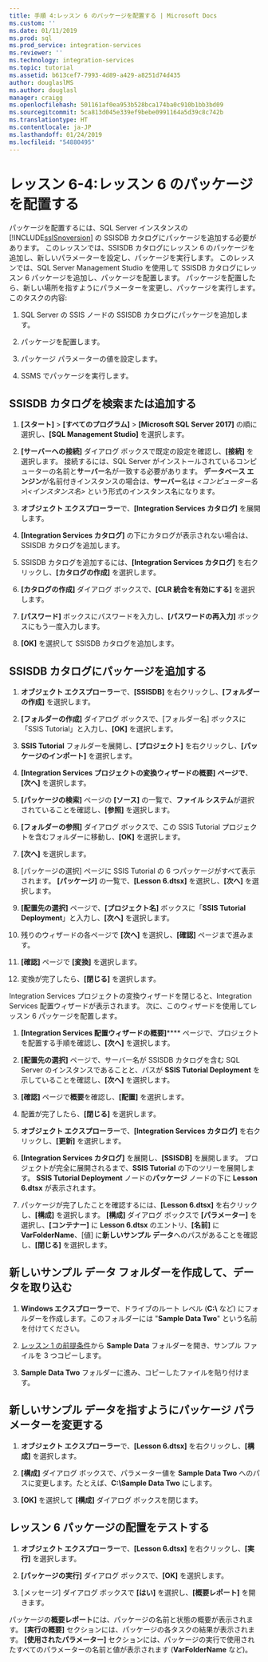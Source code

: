 ```yaml
---
title: 手順 4:レッスン 6 のパッケージを配置する | Microsoft Docs
ms.custom: ''
ms.date: 01/11/2019
ms.prod: sql
ms.prod_service: integration-services
ms.reviewer: ''
ms.technology: integration-services
ms.topic: tutorial
ms.assetid: b613cef7-7993-4d89-a429-a8251d74d435
author: douglaslMS
ms.author: douglasl
manager: craigg
ms.openlocfilehash: 501161af0ea953b528bca174ba0c910b1bb3bd09
ms.sourcegitcommit: 5ca813d045e339ef9bebe0991164a5d39c8c742b
ms.translationtype: HT
ms.contentlocale: ja-JP
ms.lasthandoff: 01/24/2019
ms.locfileid: "54880495"
---
```

# <a name="lesson-6-4-deploy-the-lesson-6-package"></a>レッスン 6-4:レッスン 6 のパッケージを配置する

パッケージを配置するには、SQL Server インスタンスの [!INCLUDE[ssISnoversion](../includes/ssisnoversion-md.md)] の SSISDB カタログにパッケージを追加する必要があります。 このレッスンでは、SSISDB カタログにレッスン 6 のパッケージを追加し、新しいパラメーターを設定し、パッケージを実行します。 このレッスンでは、SQL Server Management Studio を使用して SSISDB カタログにレッスン 6 パッケージを追加し、パッケージを配置します。 パッケージを配置したら、新しい場所を指すようにパラメーターを変更し、パッケージを実行します。   
このタスクの内容:  

1. SQL Server の SSIS ノードの SSISDB カタログにパッケージを追加します。  
  
2. パッケージを配置します。  
  
3. パッケージ パラメーターの値を設定します。  

4. SSMS でパッケージを実行します。  
  
## <a name="locate-or-add-the-ssisdb-catalog"></a>SSISDB カタログを検索または追加する  
  
1.  **[スタート]** > **[すべてのプログラム]** > **[Microsoft SQL Server 2017]** の順に選択し、**[SQL Management Studio]** を選択します。  
  
2.  **[サーバーへの接続]** ダイアログ ボックスで既定の設定を確認し、**[接続]** を選択します。 接続するには、SQL Server がインストールされているコンピューターの名前と**サーバー**名が一致する必要があります。 **データベース エンジン**が名前付きインスタンスの場合は、**サーバー**名は *\<コンピューター名>\\\<インスタンス名>* という形式のインスタンス名になります。 
  
3.  **オブジェクト エクスプローラー**で、**[Integration Services カタログ]** を展開します。  
  
4.  **[Integration Services カタログ]** の下にカタログが表示されない場合は、SSISDB カタログを追加します。  
  
5.  SSISDB カタログを追加するには、**[Integration Services カタログ]** を右クリックし、**[カタログの作成]** を選択します。  
  
6.  **[カタログの作成]** ダイアログ ボックスで、**[CLR 統合を有効にする]** を選択します。  
  
7.  **[パスワード]** ボックスにパスワードを入力し、**[パスワードの再入力]** ボックスにもう一度入力します。 
  
8.  **[OK]** を選択して SSISDB カタログを追加します。  
  
## <a name="add-the-package-to-the-ssisdb-catalog"></a>SSISDB カタログにパッケージを追加する  
  
1.  **オブジェクト エクスプローラー**で、**[SSISDB]** を右クリックし、**[フォルダーの作成]** を選択します。  
  
2.  **[フォルダーの作成]** ダイアログ ボックスで、[フォルダー名] ボックスに「SSIS Tutorial」と入力し、**[OK]** を選択します。  
  
3.  **SSIS Tutorial** フォルダーを展開し、**[プロジェクト]** を右クリックし、**[パッケージのインポート]** を選択します。  
  
4.  **[Integration Services プロジェクトの変換ウィザードの概要]** **ページで**、**[次へ]** を選択します。  
  
5.  **[パッケージの検索]** ページの **[ソース]** の一覧で、**ファイル システム**が選択されていることを確認し、**[参照]** を選択します。  
  
6.  **[フォルダーの参照]** ダイアログ ボックスで、この SSIS Tutorial プロジェクトを含むフォルダーに移動し、**[OK]** を選択します。  
  
7.  **[次へ]** を選択します。  
  
8.  [パッケージの選択] ページに SSIS Tutorial の 6 つパッケージがすべて表示されます。 **[パッケージ]** の一覧で、**[Lesson 6.dtsx]** を選択し、**[次へ]** を選択します。  
  
9. **[配置先の選択]** ページで、**[プロジェクト名]** ボックスに「**SSIS Tutorial Deployment**」と入力し、**[次へ]** を選択します。

10. 残りのウィザードの各ページで **[次へ]** を選択し、**[確認]** ページまで進みます。  
  
11. **[確認]** ページで **[変換]** を選択します。  
  
12. 変換が完了したら、**[閉じる]** を選択します。  
  
Integration Services プロジェクトの変換ウィザードを閉じると、Integration Services 配置ウィザードが表示されます。 次に、このウィザードを使用してレッスン 6 パッケージを配置します。  
  
1.  **[Integration Services 配置ウィザードの概要]****** ページで、プロジェクトを配置する手順を確認し、**[次へ]** を選択します。  
  
2.  **[配置先の選択]** ページで、サーバー名が SSISDB カタログを含む SQL Server のインスタンスであることと、パスが **SSIS Tutorial Deployment** を示していることを確認し、**[次へ]** を選択します。  
  
3.  **[確認]** ページで**概要**を確認し、**[配置]** を選択します。  
  
4.  配置が完了したら、**[閉じる]** を選択します。  
  
5.  **オブジェクト エクスプローラー**で、**[Integration Services カタログ]** を右クリックし、**[更新]** を選択します。  
  
6.  **[Integration Services カタログ]** を展開し、**[SSISDB]** を展開します。 プロジェクトが完全に展開されるまで、**SSIS Tutorial** の下のツリーを展開します。 **SSIS Tutorial Deployment** ノードの**パッケージ** ノードの下に **Lesson 6.dtsx** が表示されます。  
  
7.  パッケージが完了したことを確認するには、**[Lesson 6.dtsx]** を右クリックし、**[構成]** を選択します。 **[構成]** ダイアログ ボックスで **[パラメーター]** を選択し、**[コンテナー]** に **Lesson 6.dtsx** のエントリ、**[名前]** に **VarFolderName**、[値] に**新しいサンプル データ**へのパスがあることを確認し、**[閉じる]** を選択します。  
  
## <a name="create-and-populate-a-new-sample-data-folder"></a>新しいサンプル データ フォルダーを作成して、データを取り込む  
  
1.  **Windows エクスプローラー**で、ドライブのルート レベル (**C:\\** など) にフォルダーを作成します。このフォルダーには "**Sample Data Two**" という名前を付けてください。  
  
2.  [レッスン 1 の前提条件](../integration-services/lesson-1-create-a-project-and-basic-package-with-ssis.md#prerequisites)から **Sample Data** フォルダーを開き、サンプル ファイルを 3 つコピーします。  
  
3.  **Sample Data Two** フォルダーに進み、コピーしたファイルを貼り付けます。  
  
## <a name="change-the-package-parameter-to-point-to-the-new-sample-data"></a>新しいサンプル データを指すようにパッケージ パラメーターを変更する  
  
1.  **オブジェクト エクスプローラー**で、**[Lesson 6.dtsx]** を右クリックし、**[構成]** を選択します。  
  
2.  **[構成]** ダイアログ ボックスで、パラメーター値を **Sample Data Two** へのパスに変更します。たとえば、**C:\\Sample Data Two** にします。  
  
3.  **[OK]** を選択して **[構成]** ダイアログ ボックスを閉じます。  
  
## <a name="test-the-lesson-6-package-deployment"></a>レッスン 6 パッケージの配置をテストする  
  
1.  **オブジェクト エクスプローラー**で、**[Lesson 6.dtsx]** を右クリックし、**[実行]** を選択します。  
  
2.  **[パッケージの実行]** ダイアログ ボックスで、**[OK]** を選択します。  
  
3.  [メッセージ] ダイアログ ボックスで **[はい]** を選択し、**[概要レポート]** を開きます。  
  
パッケージの**概要レポート**には、パッケージの名前と状態の概要が表示されます。 **[実行の概要]** セクションには、パッケージの各タスクの結果が表示されます。 **[使用されたパラメーター]** セクションには、パッケージの実行で使用されたすべてのパラメーターの名前と値が表示されます (**VarFolderName** など)。  
  
